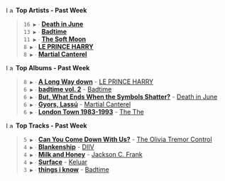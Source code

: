 <!--START_LASTFM_ARTISTS:{"period": "7day", "rows": 5}-->
<a href="https://last.fm" target="_blank"><img src="https://user-images.githubusercontent.com/17434202/215290617-e793598d-d7c9-428f-9975-156db1ba89cc.svg" alt="Last.fm Logo" width="18" height="13"/></a> **Top Artists - Past Week**

> `16 ▶️` ∙ **[Death in June](https://www.last.fm/music/Death+in+June)**<br/>
> `13 ▶️` ∙ **[Badtime](https://www.last.fm/music/Badtime)**<br/>
> `11 ▶️` ∙ **[The Soft Moon](https://www.last.fm/music/The+Soft+Moon)**<br/>
> `8 ▶️` ∙ **[LE PRINCE HARRY](https://www.last.fm/music/LE+PRINCE+HARRY)**<br/>
> `8 ▶️` ∙ **[Martial Canterel](https://www.last.fm/music/Martial+Canterel)**<br/>
<!--END_LASTFM_ARTISTS-->

<!--START_LASTFM_ALBUMS:{"period": "7day", "rows": 5}-->
<a href="https://last.fm" target="_blank"><img src="https://user-images.githubusercontent.com/17434202/215290617-e793598d-d7c9-428f-9975-156db1ba89cc.svg" alt="Last.fm Logo" width="18" height="13"/></a> **Top Albums - Past Week**

> `8 ▶️` ∙ **[A Long Way down](https://www.last.fm/music/LE+PRINCE+HARRY/A+Long+Way+down)** - [LE PRINCE HARRY](https://www.last.fm/music/LE+PRINCE+HARRY)<br/>
> `6 ▶️` ∙ **[badtime vol. 2](https://www.last.fm/music/Badtime/badtime+vol.+2)** - [Badtime](https://www.last.fm/music/Badtime)<br/>
> `6 ▶️` ∙ **[But, What Ends When the Symbols Shatter?](https://www.last.fm/music/Death+in+June/But,+What+Ends+When+the+Symbols+Shatter%3F)** - [Death in June](https://www.last.fm/music/Death+in+June)<br/>
> `6 ▶️` ∙ **[Gyors, Lassú](https://www.last.fm/music/Martial+Canterel/Gyors,+Lass%C3%BA)** - [Martial Canterel](https://www.last.fm/music/Martial+Canterel)<br/>
> `6 ▶️` ∙ **[London Town 1983-1993](https://www.last.fm/music/The+The/London+Town+1983-1993)** - [The The](https://www.last.fm/music/The+The)<br/>
<!--END_LASTFM_ALBUMS-->

<!--START_LASTFM_TRACKS:{"period": "7day", "rows": 5}-->
<a href="https://last.fm" target="_blank"><img src="https://user-images.githubusercontent.com/17434202/215290617-e793598d-d7c9-428f-9975-156db1ba89cc.svg" alt="Last.fm Logo" width="18" height="13"/></a> **Top Tracks - Past Week**

> `5 ▶️` ∙ **[Can You Come Down With Us?](https://www.last.fm/music/The+Olivia+Tremor+Control/_/Can+You+Come+Down+With+Us%3F)** - [The Olivia Tremor Control](https://www.last.fm/music/The+Olivia+Tremor+Control)<br/>
> `4 ▶️` ∙ **[Blankenship](https://www.last.fm/music/DIIV/_/Blankenship)** - [DIIV](https://www.last.fm/music/DIIV)<br/>
> `4 ▶️` ∙ **[Milk and Honey](https://www.last.fm/music/Jackson+C.+Frank/_/Milk+and+Honey)** - [Jackson C. Frank](https://www.last.fm/music/Jackson+C.+Frank)<br/>
> `4 ▶️` ∙ **[Surface](https://www.last.fm/music/Keluar/_/Surface)** - [Keluar](https://www.last.fm/music/Keluar)<br/>
> `3 ▶️` ∙ **[things i know](https://www.last.fm/music/Badtime/_/things+i+know)** - [Badtime](https://www.last.fm/music/Badtime)<br/>
<!--END_LASTFM_TRACKS-->